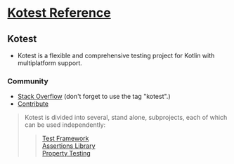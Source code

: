 # [Kotest Reference](https://kotest.io/docs/)

## Kotest
- Kotest is a flexible and comprehensive testing project for Kotlin with multiplatform support.

### Community
- [Stack Overflow](https://stackoverflow.com/questions/tagged/kotest) (don't forget to use the tag "kotest".)
- [Contribute](https://github.com/kotest/kotest)

> Kotest is divided into several, stand alone, subprojects, each of which can be used independently:
>>[Test Framework](https://kotest.io/docs/framework/framework.html) <br>
[Assertions Library](https://kotest.io/docs/assertions/assertions.html) <br>
[Property Testing](https://kotest.io/docs/proptest/property-based-testing.html)